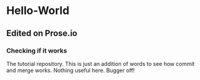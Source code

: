 # Hello-World
## Edited on Prose.io
### Checking if it works
The tutorial repository.
This is just an addition of words to see how commit and merge works. Nothing useful here. Bugger off!
